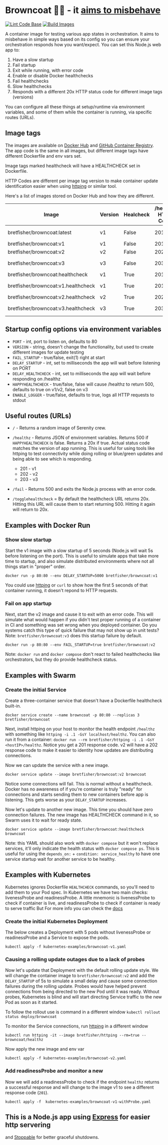 # Browncoat 🚀🤠 - it [aims to misbehave](https://www.youtube.com/watch?v=1VR3Av9qfZc)

[![Lint Code Base](https://github.com/BretFisher/browncoat/actions/workflows/call-super-linter.yaml/badge.svg)](https://github.com/BretFisher/browncoat/actions/workflows/call-super-linter.yaml)
[![Build Images](https://github.com/BretFisher/browncoat/actions/workflows/call-docker-build.yaml/badge.svg)](https://github.com/BretFisher/browncoat/actions/workflows/call-docker-build.yaml)

A container image for testing various app states in orchestration. It aims to
misbehave in simple ways based on its config so you can ensure your
orchestration responds how you want/expect. You can set this Node.js web app to:

1. Have a slow startup
1. Fail startup
1. Exit while running, with error code
1. Enable or disable Docker healthchecks
1. Fail healthchecks
1. Slow healthchecks
1. Responds with a different 20x HTTP status code for different image tags (versions)

You can configure all these things at setup/runtime via environment variables,
and some of them while the container is running, via specific routes (URLs).

## Image tags

The images are available on [Docker Hub](https://hub.docker.com/r/bretfisher/browncoat)
and [GitHub Container Registry](https://github.com/BretFisher/browncoat/packages).
The app code is the same in all images, but different image tags have different
Dockerfile and env vars set.

Image tags marked healthcheck will have a HEALTHCHECK set in Dockerfile.

HTTP Codes are different per image tag version to make container update
identification easier when using
[httping](https://github.com/BretFisher/httping-docker) or similar tool.

Here's a list of images stored on Docker Hub and how they are different.

|Image|Version|Healcheck|/healthz HTTP Code|Note|
|---|---|---|---|---|
|bretfisher/browncoat:latest|v1|False|201|Identical to v1|
|bretfisher/browncoat:v1|v1|False|201|   |
|bretfisher/browncoat:v2|v2|False|202|  |
|bretfisher/browncoat:v3|v3|False|203|Fails on start|
|bretfisher/browncoat:healthcheck|v1|True|201|   |
|bretfisher/browncoat:v1.healthcheck|v1|True|201|Identical to healthcheck|
|bretfisher/browncoat:v2.healthcheck|v2|True|202|   |
|bretfisher/browncoat:v3.healthcheck|v3|True|203|Healthcheck returns 500|

## Startup config options via environment variables

- `PORT` - int, port to listen on, defaults to 80
- `VERSION` - string, doesn't change the functionality, but used to create different images for update testing
- `FAIL_STARTUP` - true/false, exit(1) right at start
- `DELAY_STARTUP` - int, set to milliseconds the app will wait before listening on PORT
- `DELAY_HEALTHCHECK` - int, set to milliseconds the app will wait before responding on /healthz
- `HAPPYHEALTHCHECK` - true/false, false will cause /healthz to return 500, defaults to true on v1/v2, false on v3
- `ENABLE_LOGGER` - true/false, defaults to true, logs all HTTP requests to stdout

## Useful routes (URLs)

- `/` - Returns a random image of Serenity crew.

- `/healthz` - Returns JSON of environment variables. Returns 500 if `HAPPYHEALTHCHECK` is false.
Returns a 20x if true. Actual status code matches the version of app running. This is useful for using
tools like httping to test connectivity while doing rolling or blue/green updates and being able to see
which is responding.
  - 201 - v1
  - 202 - v2
  - 203 - v3

- `/fail` - Returns 500 and exits the Node.js process with an error code.

- `/togglehealthcheck` = By default the healthcheck URL returns 20x.
Hitting this URL will cause them to start returning 500.
Hitting it again will return to 20x.

## Examples with Docker Run

### Show slow startup

Start the v1 image with a slow startup of 5 seconds (Node.js will wait 5s before listening
on the port). This is useful to simulate apps that take more time to startup, and also
simulate distributed environments where not all things start in "proper" order.

```shell
docker run -p 80:80 --env DELAY_STARTUP=5000 bretfisher/browncoat:v1
```

You could use [httping](https://github.com/BretFisher/httping-docker) or `curl` to show
how the first 5 seconds of that container running, it doesn't repond to HTTP requests.

### Fail on app startup

Next, start the v2 image and cause it to exit with an error code. This will simulate
what would happen if you didn't test proper running of a container in CI and something
was set wrong when you deployed container. Do you systems catch this type
of quick failure that may not show up in unit tests? Note: `bretfisher/browncoat:v3`
does this startup failure by default.

```shell
docker run -p 80:80 --env FAIL_STARTUP=true bretfisher/browncoat:v2
```

Note: `docker run` and `docker compose` don't react to failed healthchecks like
orchestrators, but they do provide healthcheck status.

## Examples with Swarm

### Create the initial Service

Create a three-container service that doesn't have a Dockerfile healthcheck built-in.

```shell
docker service create --name browncoat -p 80:80 --replicas 3 bretfisher/browncoat
```

Next, install httping on your host to monitor the health endpoint `/healthz` with something like
`httping -i .1 -GsY localhost/healthz`. You can also run it from a container:
`docker run --rm bretfisher/httping -i .1 -GsY <hostIP>/healthz`. Notice you get a 201 response code. v2
will have a 202 response code to make it easier to identity how updates are distributing connections.

Now we can update the service with a new image.

```shell
docker service update --image bretfisher/browncoat:v2 browncoat
```

Notice some connections will fail. This is normal without a healthcheck.
Docker has no awareness of if you're container is truly "ready" for connections and
starts sending them to new containers before app is listening. This gets worse as your `DELAY_STARTUP` increases.

Now let's update to another new image. This time you should have zero
connection failures. The new image has HEALTHCHECK command in it, so Swarm uses it to wait for ready state.

```shell
docker service update --image bretfisher/browncoat:healthcheck browncoat
```

Note: this YAML should also work with `docker compose` but it won't replace services, it'll only indicate
the health status with `docker compose ps`. This is useful for using the `depends_on:` + `condition: service_healthy`
to have one service startup wait for another service to be healthy.

## Examples with Kubernetes

Kubernetes ignores Dockerfile `HEALTHCHECK` commands, so you'll need to add them
to your Pod spec. In Kubernetes we have two main checks: livenessProbe and readinessProbe.
A little mnemonic is livenessProbe to check if container is live,
and readinessProbe to check if container is ready to serve traffic
But For more info you can check the
[docs](https://kubernetes.io/docs/concepts/workloads/pods/pod-lifecycle/#container-probes)

### Create the initial Kubernetes Deployment

The below creates a Deployment with 5 pods without
livenessProbe or readinessProbe and a Service to expose the pods.

```shell
kubectl apply -f kubernetes-examples/browncoat-v1.yaml
```

### Causing a rolling update outages due to a lack of probes

Now let's update that Deployment with the default rolling update style.
We will change the container image to `bretfisher/browncoat:v2` and add the
`DELAY_STARTUP` of 5s to simulate a small delay and cause some connection failures
during the rolling update. Probes would have helped prevent connections
from being directed to the new Pod until it was ready. Without probes,
Kubernetes is blind and will start directing Service traffic to the new Pod as
soon as it started.

To follow the rollout use is command in a different window
`kubectl rollout status deploy/browncoat`

To monitor the Service connections, run
[httping](https://github.com/BretFisher/httping-docker) in a different window

```shell
kubectl run httping -it --image bretfisher/httping --rm=true -- browncoat/healthz 
```

Now apply the new image and env var

```shell
kubectl apply -f kubernetes-examples/browncoat-v2.yaml
```

### Add readinessProbe and monitor a new

Now we will add a readinessProbe to check if the endpoint `healthz` returns a
successful response and will change to the image v1 to see a different response code (`201`).

```shell
kubectl apply -f  kubernetes-examples/browncoat-v1-withProbe.yaml
```

## This is a Node.js app using [Express](https://expressjs.com/) for easier http servering

and [Stoppable](https://github.com/hunterloftis/stoppable) for better graceful shutdowns.
